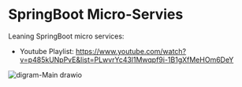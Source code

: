 # SpringBoot Micro-Servies

Leaning SpringBoot micro services: 
-  Youtube Playlist: https://www.youtube.com/watch?v=p485kUNpPvE&list=PLwvrYc43l1Mwqpf9i-1B1gXfMeHOm6DeY


![digram-Main drawio](https://github.com/vicheanath/micro-servies/assets/48352653/6c788f6d-aa40-4739-b935-d442b8d13e98)
